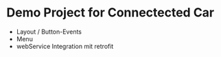 # Demo Project for Connectected Car

- Layout / Button-Events
- Menu
- webService Integration mit retrofit
